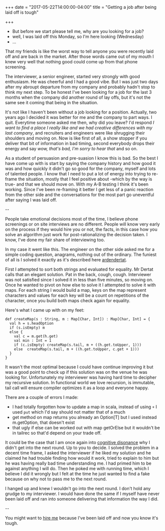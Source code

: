 +++
date = "2017-05-22T14:00:00-04:00"
title = "Getting a job after being laid off is tough"

+++

- But before we start please tell me, why are you looking for a job?
- well, I was laid off this Monday, so I'm here looking (Wednesday)
- ...

That my friends is like the worst way to tell anyone you were recently laid off and are back in the market. After those words came out of my mouth I knew very well that nothing good could come up from that phone screening.

The interviewer, a senior engineer, started very strongly with good enthusiasm. He was cheerful and I had a good vibe. But I was just two days after my abroupt departure from my company and probably hadn't stop to think my next step. To be honest I've been looking for a job for the last 3 months when the company did another round of lay offs, but it's not the same see it coming that being in the situation.

It's not like I haven't been without a job looking for a position. Actually, two years ago I decided it was better for me and the company to part ways. I quit. Everytime someone asked me then, why did you leave? I'd respond *I want to find a place I really like and we had creative differences with my last company*, and recruiters and engineers were like shrugging their shoulders and moving on. Now is like first of all, a show stopper if you deliver that bit of information in bad timing, second everybody drops their energy and say *wow, that's bad, I'm sorry to hear that* and so on.

As a student of persuasion and pre-suasion I know this is bad. So the best I have come up with is start by saying the company history and how good it was and how quickly it didn't go so good for the company, myself and lots of talented people. I know that I need to put a lot of energy into trying to re-frame the situation, mostly that I feel positive about -which by the way is true- and that we should move on. With my A-B testing I think it's been working. Since I've been re-framing it better I get less of a panic reaction from the other side and the conversations for the most part go uneventful after saying I was laid off.

--

People take emotional decisions most of the time, I believe phone screenings or on site interviews are no different. People will know very early on the process if they would hire you or not, the facts, in this case how you solve an algorithm just work for post-rationalizing the decision taken.  I know, I've done my fair share of interviewing too.

In my case it went like this. The engineer on the other side asked me for a simple coding question, anagrams, nothing out of the ordinary. The funiest of all is I solved it exactly as it's described here [ardendertat](http://www.ardendertat.com/2011/11/17/programming-interview-questions-16-anagram-strings/).

First I attempted to sort both strings and evaluated for equality. Mr Dertat calls that an elegant solution. Pat in the back, cough, cough. Interviewer was not satisfied since I solved it in less than five minutes, so moving on. Once he wanted to pivot on how else to solve it I attempted to solve it with maps. For each string I would build a map, keys on the map represent characters and values for each key will be a count on repetitions of the character, once you build both maps check again for equality.

Here's what I came up with on my feet:

    def createMap(s : String, m : Map[Char, Int]) : Map[Char, Int] = {
      val h = s.headOption
      if (s.isEmpty) m
      else {
        val c = m.get(h.get)
        val min : Int = 1
        if (c.isEmpty) createMap(s.tail, m + ((h.get.toUpper, 1)))
        else  createMap(s.tail, m + ((h.get.toUpper, c.get + 1)))
      }
    }

It wasn't the most optimal because I could have continue improving it but was a good point to check up if this solution was on the venue he was looking for. Unfortunately my interviewer was having hard time to decipher my recursive solution. In functional world we love recursion, is immutable, tail call will ensure compiler optimizes it as a loop and everyone happy.

There are a couple of errors I made:

* I had totally forgotten how to update a map in scala, instead of using `+` I used `put` which I'd say should not matter that of a much
* get method on map returns you already an Option[T] but I used instead m.getOption, that doesn't exist
* that ugly if else can be worked out with map getOrElse but it wouldn't be in tailrec so that'd depend on your trade off.

It could be the case that I am once again into [cognitive disonance](../the-day-you-became-a-better-developer/) why I didn't get into the next round. Up to you to decide. I solved the problem in a decent time frame, I asked the interviewer if he liked my solution and he claimed he had trouble finding how would it work, tried to explain to him but he was having really bad time understanding me. I had primed him to be against anything I will do. Then he poked me with running time, which I believe I did it wrongly but I felt at the time he just wanted to find a fake because on why not to pass me to the next round.

I hanged up and knew I wouldn't go into the next round. I don't hold any grudge to my interviewer. I would have done the same if I myself have never been laid off and ran into someone delivering that information the way I did.

--

You might want to [hire me](http://www.linkedin.com/in/lnramirez) because I've been laid off and now you know it's tough.
